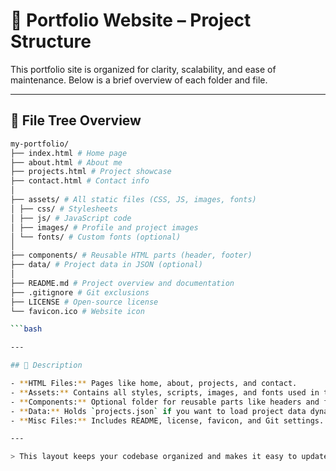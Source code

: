 # 📁 Portfolio Website – Project Structure

This portfolio site is organized for clarity, scalability, and ease of maintenance. Below is a brief overview of each folder and file.

---

## 📂 File Tree Overview


```bash
my-portfolio/
├── index.html # Home page
├── about.html # About me
├── projects.html # Project showcase
├── contact.html # Contact info
│
├── assets/ # All static files (CSS, JS, images, fonts)
│ ├── css/ # Stylesheets
│ ├── js/ # JavaScript code
│ ├── images/ # Profile and project images
│ └── fonts/ # Custom fonts (optional)
│
├── components/ # Reusable HTML parts (header, footer)
├── data/ # Project data in JSON (optional)
│
├── README.md # Project overview and documentation
├── .gitignore # Git exclusions
├── LICENSE # Open-source license
└── favicon.ico # Website icon

```bash

---

## 📝 Description

- **HTML Files:** Pages like home, about, projects, and contact.
- **Assets:** Contains all styles, scripts, images, and fonts used in the site.
- **Components:** Optional folder for reusable parts like headers and footers.
- **Data:** Holds `projects.json` if you want to load project data dynamically and documentation for the project.
- **Misc Files:** Includes README, license, favicon, and Git settings.

---

> This layout keeps your codebase organized and makes it easy to update or expand as your portfolio grows.
